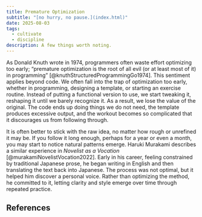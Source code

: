 ```yaml
---
title: Premature Optimization
subtitle: "[no hurry, no pause.](index.html)"
date: 2025-08-03
tags:
  - cultivate
  - discipline
description: A few things worth noting.
---
```


As Donald Knuth wrote in 1974, programmers often waste effort optimizing too early; “premature optimization is the root of all evil (or at least most of it) in programming” [@knuthStructuredProgrammingGo1974]. This sentiment applies beyond code. We often fall into the trap of optimization too early, whether in programming, designing a template, or starting an exercise routine. Instead of putting a functional version to use, we start tweaking it, reshaping it until we barely recognize it. As a result, we lose the value of the original. The code ends up doing things we do not need, the template produces excessive output, and the workout becomes so complicated that it discourages us from following through.

It is often better to stick with the raw idea, no matter how rough or unrefined it may be. If you follow it long enough, perhaps for a year or even a month, you may start to notice natural patterns emerge. Haruki Murakami describes a similar experience in *Novelist as a Vocation* [@murakamiNovelistVocation2022]. Early in his career, feeling constrained by traditional Japanese prose, he began writing in English and then translating the text back into Japanese. The process was not optimal, but it helped him discover a personal voice. Rather than optimizing the method, he committed to it, letting clarity and style emerge over time through repeated practice.

## References
